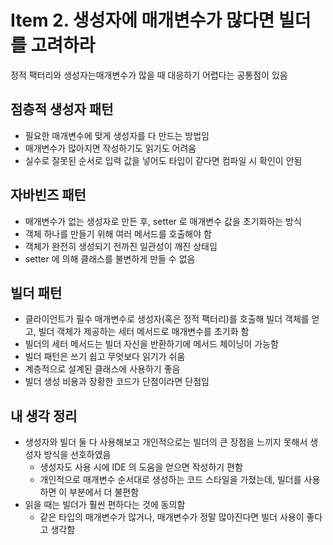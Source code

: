 # Item 2. 생성자에 매개변수가 많다면 빌더를 고려하라
정적 팩터리와 생성자는매개변수가 많을 때 대응하기 어렵다는 공통점이 있음

## 점층적 생성자 패턴
- 필요한 매개변수에 맞게 생성자를 다 만드는 방법임
- 매개변수가 많아지면 작성하기도 읽기도 어려움
- 실수로 잘못된 순서로 입력 값을 넣어도 타입이 같다면 컴파일 시 확인이 안됨

## 자바빈즈 패턴
- 매개변수가 없는 생성자로 만든 후, setter 로 매개변수 값을 초기화하는 방식
- 객체 하나를 만들기 위해 여러 메서드를 호출해야 함
- 객체가 완전히 생성되기 전까진 일관성이 깨진 상태임
- setter 에 의해 클래스를 불변하게 만들 수 없음

## 빌더 패턴
- 클라이언트가 필수 매개변수로 생성자(혹은 정적 팩터리)를 호출해 빌더 객체를 얻고, 빌더 객체가 제공하는 세터 메서드로 매개변수를 초기화 함
- 빌더의 세터 메서드는 빌더 자신을 반환하기에 메서드 체이닝이 가능함
- 빌더 패턴은 쓰기 쉽고 무엇보다 읽기가 쉬움
- 계층적으로 설계된 클래스에 사용하기 좋음
- 빌더 생성 비용과 장황한 코드가 단점이라면 단점임

## 내 생각 정리
- 생성자와 빌더 둘 다 사용해보고 개인적으로는 빌더의 큰 장점을 느끼지 못해서 생성자 방식을 선호하였음
  - 생성자도 사용 시에 IDE 의 도움을 얻으면 작성하기 편함
  - 개인적으로 매개변수 순서대로 생성하는 코드 스타일을 가졌는데, 빌더를 사용하면 이 부분에서 더 불편함
- 읽을 때는 빌더가 훨씬 편하다는 것에 동의함
  - 같은 타입의 매개변수가 많거나, 매개변수가 정말 많아진다면 빌더 사용이 좋다고 생각함
